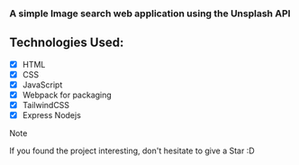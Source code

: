 ### A simple Image search web application using the Unsplash API
## Technologies Used:

- [x] HTML
- [x] CSS
- [x] JavaScript
- [x] Webpack for packaging
- [x] TailwindCSS
- [x] Express Nodejs

> [!NOTE]  
> If you found the project interesting, don't hesitate to give a Star :D
